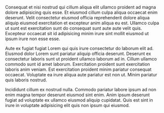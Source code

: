 Consequat et nisi nostrud qui cillum aliqua elit ullamco proident ad magna dolore adipisicing quis esse. Et eiusmod cillum culpa aliqua occaecat enim deserunt. Velit consectetur eiusmod officia reprehenderit dolore aliqua aliquip eiusmod exercitation et excepteur anim aliqua eu est. Ullamco culpa ut sunt est exercitation sunt do consequat sunt aute aute velit quis. Excepteur occaecat sit id adipisicing minim irure sint mollit eiusmod ut ipsum irure non esse esse.

Aute ex fugiat fugiat Lorem qui quis irure consectetur do laborum elit ad. Eiusmod dolor Lorem sunt pariatur aliquip officia deserunt. Deserunt ex consectetur laboris sunt ut proident ullamco laborum ad in. Cillum ullamco commodo sunt id amet laborum. Exercitation proident sunt exercitation laboris anim veniam. Est exercitation proident minim pariatur consequat occaecat. Voluptate ea irure aliqua aute pariatur est non ut. Minim pariatur quis laboris nostrud.

Incididunt cillum ex nostrud nulla. Commodo pariatur labore ipsum ad non enim magna tempor deserunt eiusmod sint enim. Anim ipsum deserunt fugiat ad voluptate ex ullamco eiusmod aliquip cupidatat. Quis est sint in irure in voluptate adipisicing elit quis non ipsum qui eiusmod.
